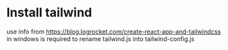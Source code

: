 # Install tailwind
use info from https://blog.logrocket.com/create-react-app-and-tailwindcss 
in windows is required to rename tailwind.js into tailwind-config.js 